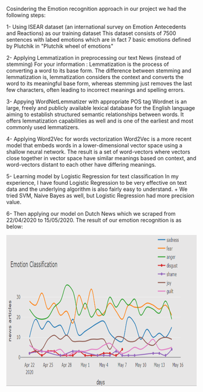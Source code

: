 Cosindering the Emotion recognition approach in our project we had the following steps:

1- Using ISEAR dataset (an international survey on Emotion Antecedents and Reactions) as our training dataset
    This dataset consists of 7500 sentences with labed emotions which are in fact 7 basic emotions defined by Plutchik  in "Plutchik wheel of emotions"
    
2- Applying Lemmatization in preprocessing our text News (instead of stemming)
    For your information : Lemmatization is the process of converting a word to its base form. The difference between stemming and lemmatization is, 
    lemmatization considers the context and converts the word to its meaningful base form, whereas stemming just removes the last few characters, often
    leading to incorrect meanings and spelling errors.
    
3- Appying WordNetLemmatizer with appropriate POS tag
    Wordnet is an large, freely and publicly available lexical database for the English language aiming to establish structured semantic relationships between words. 
    It offers lemmatization capabilities as well and is one of the earliest and most commonly used lemmatizers.
    
4- Applying Word2Vec for words vectorization
    Word2Vec is a more recent model that embeds words in a lower-dimensional vector space using a shallow neural network. The result is a set of word-vectors 
    where vectors close together in vector space have similar meanings based on context, and word-vectors distant to each other have differing meanings. 

5- Learning model by Logistic Regression for text classification
    In my experience, I have found Logistic Regression to be very effective on text data and the underlying algorithm is also fairly easy to understand.
    + We tried SVM, Naive Bayes as well, but Logistic Regression had more precision value.

6- Then applying our model on Dutch News which we scraped from 22/04/2020 to 15/05/2020. 
   The result of our emotion recognition is as below:  
     
   <img src="EmotionRecognitionResult.png" width=900 height=400>
